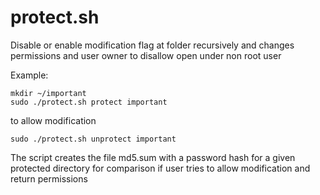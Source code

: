 # protect.sh

Disable or enable modification flag at folder recursively and changes permissions and user owner to disallow open under non root user

Example:
```
mkdir ~/important
sudo ./protect.sh protect important
```
to allow modification
```
sudo ./protect.sh unprotect important
```

The script creates the file md5.sum with a password hash for a given protected directory 
for comparison if user tries to allow modification and return permissions
